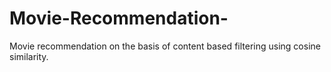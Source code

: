 # Movie-Recommendation-
Movie recommendation on the basis of content based filtering using cosine similarity.
